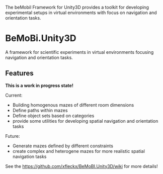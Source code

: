 
The beMobil Framework for Unity3D provides a toolkit for developing experimental setups in virtual environments with focus on navigation and orientation tasks.

# BeMoBi.Unity3D
A framework for scientific experiments in virtual environments focusing navigation and orientation tasks.

## Features 

**This is a work in progress state!**

Current:

- Building homogenous mazes of different room dimensions
- Define paths within mazes
- Define object sets based on categories
- provide some utilities for developing spatial navigation and orientation tasks

Future:

- Generate mazes defined by different constraints
- create complex and heterogene mazes for more realistic spatial navigation tasks

See the <https://github.com/xfleckx/BeMoBI.Unity3D/wiki> for more details!

